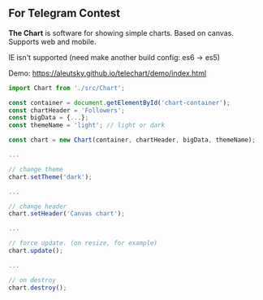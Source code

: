 ## For Telegram Contest

**The Chart** is software for showing simple charts. Based on canvas. 
Supports web and mobile.

IE isn't supported (need make another build config: es6 -> es5)

Demo: https://aleutsky.github.io/telechart/demo/index.html

```javascript
import Chart from './src/Chart';

const container = document.getElementById('chart-container');
const chartHeader = 'Followers';
const bigData = {...};
const themeName = 'light'; // light or dark

const chart = new Chart(container, chartHeader, bigData, themeName);

...

// change theme
chart.setTheme('dark');

...

// change header
chart.setHeader('Canvas chart');

...

// force update. (on resize, for example)
chart.update();

...

// on destroy
chart.destroy();

```
